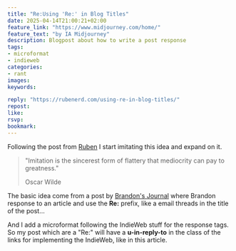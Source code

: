 ```yaml
---
title: "Re:Using 'Re:' in Blog Titles"
date: 2025-04-14T21:00:21+02:00
feature_link: "https://www.midjourney.com/home/"
feature_text: "by IA Midjourney"
description: Blogpost about how to write a post response
tags:
- microformat
- indieweb
categories:
- rant
images:
keywords:

reply: "https://rubenerd.com/using-re-in-blog-titles/"
repost:
like:
rsvp:
bookmark:
---
```


Following the post from [Ruben](https://rubenerd.com/using-re-in-blog-titles/) I start imitating this idea and expand on it.

> "Imitation is the sincerest form of flattery that mediocrity can pay to greatness."
>
> Oscar Wilde

The basic idea come from a post by [Brandon's Journal](https://brandons-journal.com/re-im-part-of-the-problem/) where Brandon response to an article and use the __Re:__ prefix, like a email threads in the title of the post...

And I add a microformat following the IndieWeb stuff for the response tags.
So my post which are a "Re:" will have a __u-in-reply-to__ in the class of the links for implementing the IndieWeb, like in this article.
